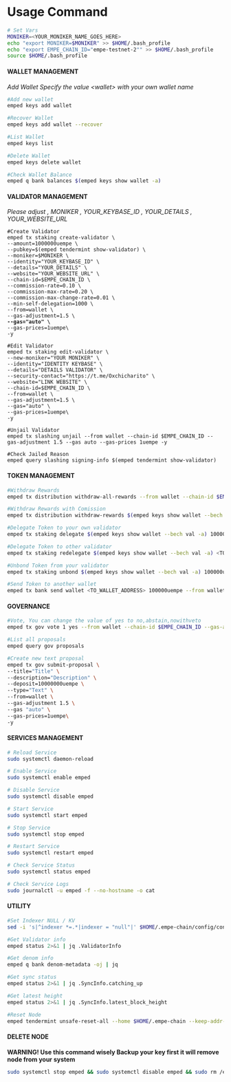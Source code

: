 # Usage Command

```bash
# Set Vars
MONIKER=<YOUR_MONIKER_NAME_GOES_HERE>
echo "export MONIKER=$MONIKER" >> $HOME/.bash_profile
echo "export EMPE_CHAIN_ID="empe-testnet-2"" >> $HOME/.bash_profile
source $HOME/.bash_profile
```

#### WALLET MANAGEMENT <a href="#wallet-management" id="wallet-management"></a>

_Add Wallet Specify the value \<wallet> with your own wallet name_

```bash
#Add new wallet
emped keys add wallet

#Recover Wallet
emped keys add wallet --recover

#List Wallet
emped keys list

#Delete Wallet
emped keys delete wallet

#Check Wallet Balance
emped q bank balances $(emped keys show wallet -a)
```

#### VALIDATOR MANAGEMENT <a href="#validator-management" id="validator-management"></a>

_Please adjust , MONIKER , YOUR\_KEYBASE\_ID , YOUR\_DETAILS , YOUR\_WEBSITE\_URL_

<pre class="language-bash"><code class="lang-bash">#Create Validator
emped tx staking create-validator \
--amount=1000000uempe \
--pubkey=$(emped tendermint show-validator) \
--moniker=$MONIKER \
--identity="YOUR_KEYBASE_ID" \
--details="YOUR_DETAILS" \
--website="YOUR_WEBSITE_URL" \
--chain-id=$EMPE_CHAIN_ID \
--commission-rate=0.10 \
--commission-max-rate=0.20 \
--commission-max-change-rate=0.01 \
--min-self-delegation=1000 \
--from=wallet \
--gas-adjustment=1.5 \
<strong>--gas="auto" \
</strong>--gas-prices=1uempe\ 
-y

#Edit Validator
emped tx staking edit-validator \
--new-moniker="YOUR MONIKER" \
--identity="IDENTITY KEYBASE" \
--details="DETAILS VALIDATOR" \
--security-contact="https://t.me/Oxchicharito" \
--website="LINK WEBSITE" \
--chain-id=$EMPE_CHAIN_ID \
--from=wallet \
--gas-adjustment=1.5 \
--gas="auto" \
--gas-prices=1uempe\ 
-y

#Unjail Validator
emped tx slashing unjail --from wallet --chain-id $EMPE_CHAIN_ID --gas-adjustment 1.5 --gas auto --gas-prices 1uempe -y

#Check Jailed Reason
emped query slashing signing-info $(emped tendermint show-validator)
</code></pre>

#### TOKEN MANAGEMENT <a href="#token-management" id="token-management"></a>

```bash
#Withdraw Rewards
emped tx distribution withdraw-all-rewards --from wallet --chain-id $EMPE_CHAIN_ID --gas-adjustment 1.5 --gas auto --gas-prices 1uempe -y

#Withdraw Rewards with Comission
emped tx distribution withdraw-rewards $(emped keys show wallet --bech val -a) --commission --from wallet --chain-id $EMPE_CHAIN_ID --gas-adjustment 1.5 --gas auto --gas-prices 1uempe -y

#Delegate Token to your own validator
emped tx staking delegate $(emped keys show wallet --bech val -a) 100000uempe --from wallet --chain-id $EMPE_CHAIN_ID --gas-adjustment 1.5 --gas auto --gas-prices 1uempe -y

#Delegate Token to other validator
emped tx staking redelegate $(emped keys show wallet --bech val -a) <TO_VALOPER_ADDRESS> 100000uempe --from wallet --chain-id $EMPE_CHAIN_ID --gas-adjustment 1.5 --gas auto --gas-prices 1uempe -y

#Unbond Token from your validator
emped tx staking unbond $(emped keys show wallet --bech val -a) 100000uempe --from wallet --chain-id $EMPE_CHAIN_ID --gas-adjustment 1.5 --gas auto --gas-prices 1uempe -y

#Send Token to another wallet
emped tx bank send wallet <TO_WALLET_ADDRESS> 100000uempe --from wallet --chain-id $EMPE_CHAIN_ID --gas-adjustment 1.5 --gas auto --gas-prices 1uempe -y
```

#### GOVERNANCE <a href="#governance" id="governance"></a>

```bash
#Vote, You can change the value of yes to no,abstain,nowithveto
emped tx gov vote 1 yes --from wallet --chain-id $EMPE_CHAIN_ID --gas-adjustment 1.5 --gas auto --gas-prices 1uempe -y

#List all proposals
emped query gov proposals

#Create new text proposal
emped tx gov submit-proposal \
--title="Title" \
--description="Description" \
--deposit=10000000uempe \
--type="Text" \
--from=wallet \
--gas-adjustment 1.5 \
--gas "auto" \
--gas-prices=1uempe\ 
-y 
```

#### SERVICES MANAGEMENT <a href="#services-management" id="services-management"></a>

```bash
# Reload Service
sudo systemctl daemon-reload

# Enable Service
sudo systemctl enable emped

# Disable Service
sudo systemctl disable emped

# Start Service
sudo systemctl start emped

# Stop Service
sudo systemctl stop emped

# Restart Service
sudo systemctl restart emped

# Check Service Status
sudo systemctl status emped

# Check Service Logs
sudo journalctl -u emped -f --no-hostname -o cat
```

#### UTILITY <a href="#utility" id="utility"></a>

```bash
#Set Indexer NULL / KV
sed -i 's|^indexer *=.*|indexer = "null"|' $HOME/.empe-chain/config/config.toml

#Get Validator info
emped status 2>&1 | jq .ValidatorInfo

#Get denom info
emped q bank denom-metadata -oj | jq

#Get sync status
emped status 2>&1 | jq .SyncInfo.catching_up

#Get latest height
emped status 2>&1 | jq .SyncInfo.latest_block_height

#Reset Node
emped tendermint unsafe-reset-all --home $HOME/.empe-chain --keep-addr-book
```

#### DELETE NODE <a href="#delete-node" id="delete-node"></a>

**WARNING! Use this command wisely Backup your key first it will remove node from your system**

```bash
sudo systemctl stop emped && sudo systemctl disable emped && sudo rm /etc/systemd/system/emped.service && sudo systemctl daemon-reload && sudo rm -rf $(which emped) && rm -rf $HOME/.empe-chain && rm -rf $HOME/go/bin/emped
```
